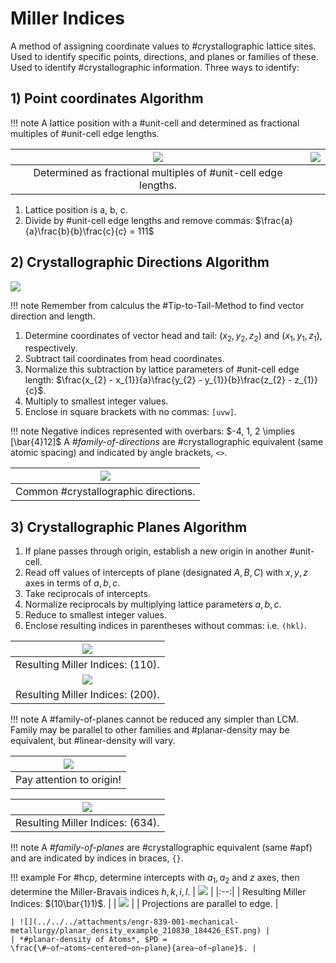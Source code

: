 <!-- 210827 -->
# Miller Indices

A method of assigning coordinate values to #crystallographic lattice sites.
Used to identify specific points, directions, and planes or families of these.
Used to identify #crystallographic information.
Three ways to identify:

## 1) Point coordinates Algorithm
!!! note
    A lattice position with a #unit-cell and determined as fractional multiples of #unit-cell edge lengths.

| ![](../../../attachments/engr-839-001-mechanical-metallurgy/point_coordinates_example_210907_132404_EST.png) | ![](../../../attachments/engr-839-001-mechanical-metallurgy/point_coordinate_example_with_annotations_210907_132446_EST.png) |
|:--:|:--:|
| Determined as fractional multiples of #unit-cell edge lengths. |  |

1. Lattice position is a, b, c.
2. Divide by #unit-cell edge lengths and remove commas: $\frac{a}{a}\frac{b}{b}\frac{c}{c} = 111$

## 2) Crystallographic Directions Algorithm
![](../../../attachments/engr-839-001-mechanical-metallurgy/crystallographic_example_210907_132620_EST.png)

!!! note
    Remember from calculus the #Tip-to-Tail-Method to find vector direction and length.

1. Determine coordinates of vector head and tail: $(x_{2}, y_{2}, z_{2})$ and $(x_{1}, y_{1}, z_{1})$, respectively.
2. Subtract tail coordinates from head coordinates.
3. Normalize this subtraction by lattice parameters of #unit-cell edge length: $\frac{x_{2} - x_{1}}{a}\frac{y_{2} - y_{1}}{b}\frac{z_{2} - z_{1}}{c}$.
4. Multiply to smallest integer values.
5. Enclose in square brackets with no commas: `[uvw]`.

!!! note
    Negative indices represented with overbars: $-4, 1, 2 \implies [\bar{4}12]$
    A *#family-of-directions* are #crystallographic equivalent (same atomic spacing) and indicated by angle brackets, `<>`.

| ![](../../../attachments/engr-839-001-mechanical-metallurgy/common_cystallographic_directions_210907_133812_EST.png) |
|:--:|
| Common #crystallographic directions. |

## 3) Crystallographic Planes Algorithm
1. If plane passes through origin, establish a new origin in another #unit-cell.
2. Read off values of intercepts of plane (designated $A, B, C$) with $x, y, z$ axes in terms of $a, b, c$.
3. Take reciprocals of intercepts.
4. Normalize reciprocals by multiplying lattice parameters $a, b, c$.
5. Reduce to smallest integer values.
6. Enclose resulting indices in parentheses without commas: i.e. `(hkl)`.

| ![](../../../attachments/engr-839-001-mechanical-metallurgy/crystallographic_planes_example_1_210907_134442_EST.png) |
|:--:|
| Resulting Miller Indices: (110). |
| ![](../../../attachments/engr-839-001-mechanical-metallurgy/crystallographic_planes_example_2_210907_134534_EST.png) |
| Resulting Miller Indices: (200). |

!!! note
    A #family-of-planes cannot be reduced any simpler than LCM.
    Family may be parallel to other families and #planar-density may be equivalent, but #linear-density will vary.

| ![](../../../attachments/engr-839-001-mechanical-metallurgy/plane_families_210907_135038_EST.png) |
|:--:|
| Pay attention to origin! |

| ![](../../../attachments/engr-839-001-mechanical-metallurgy/crystallographic_plane_example_3_210907_135200_EST.png) |
|:--:|
| Resulting Miller Indices: (634). |

!!! note
    A *#family-of-planes* are #crystallographic equivalent (same #apf) and are indicated by indices in braces, `{}`.

<!-- 210830 -->

!!! example
    For #hcp, determine intercepts with $a_{1}, a_{2}$ and $z$ axes, then determine the Miller-Bravais indices $h, k, i, l$.
    | ![](../../../attachments/engr-839-001-mechanical-metallurgy/crystallographic_planes_example_4_210907_140554_EST.png) |
    |:--:|
    | Resulting Miller Indices: $(10\bar{1}1)$.  |
    | ![](../../../attachments/engr-839-001-mechanical-metallurgy/dk_question_of_hcp_projection_210907_142839_EST.png) |
    | Projections are parallel to edge. |

    | ![](../../../attachments/engr-839-001-mechanical-metallurgy/planar_density_example_210830_184426_EST.png) |
    | *#planar-density of Atoms*, $PD = \frac{\#~of~atoms~centered~on~plane}{area~of~plane}$. |